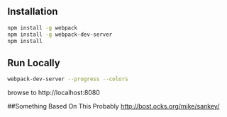 
## Installation

```bash
npm install -g webpack
npm install -g webpack-dev-server
npm install
```

## Run Locally
```bash
webpack-dev-server --progress --colors
```
browse to http://localhost:8080

##Something Based On This Probably
http://bost.ocks.org/mike/sankey/